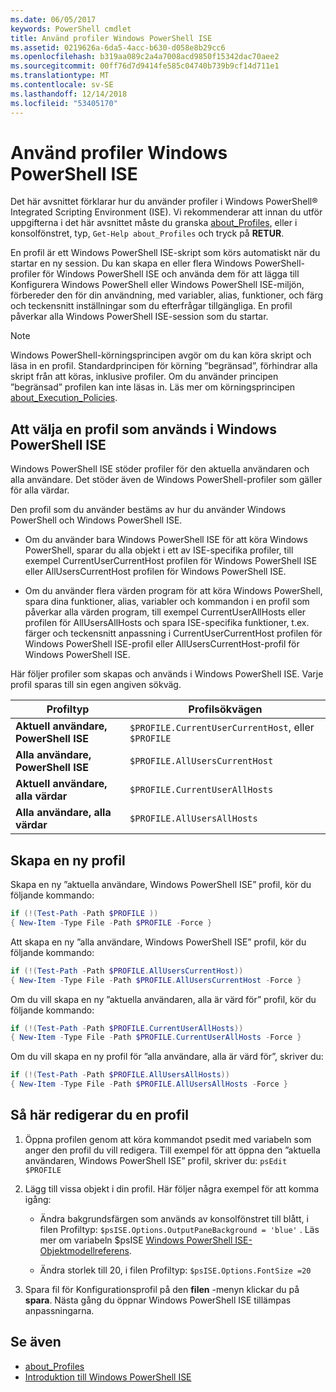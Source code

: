 ```yaml
---
ms.date: 06/05/2017
keywords: PowerShell cmdlet
title: Använd profiler Windows PowerShell ISE
ms.assetid: 0219626a-6da5-4acc-b630-d058e8b29cc6
ms.openlocfilehash: b319aa089c2a4a7008acd9850f15342dac70aee2
ms.sourcegitcommit: 00ff76d7d9414fe585c04740b739b9cf14d711e1
ms.translationtype: MT
ms.contentlocale: sv-SE
ms.lasthandoff: 12/14/2018
ms.locfileid: "53405170"
---
```

# <a name="how-to-use-profiles-in-windows-powershell-ise"></a>Använd profiler Windows PowerShell ISE

Det här avsnittet förklarar hur du använder profiler i Windows PowerShell® Integrated Scripting Environment (ISE). Vi rekommenderar att innan du utför uppgifterna i det här avsnittet måste du granska [about_Profiles](/powershell/module/microsoft.powershell.core/about/about_profiles), eller i konsolfönstret, typ, `Get-Help about_Profiles` och tryck på **RETUR**.

En profil är ett Windows PowerShell ISE-skript som körs automatiskt när du startar en ny session.  Du kan skapa en eller flera Windows PowerShell-profiler för Windows PowerShell ISE och använda dem för att lägga till Konfigurera Windows PowerShell eller Windows PowerShell ISE-miljön, förbereder den för din användning, med variabler, alias, funktioner, och färg och teckensnitt inställningar som du efterfrågar tillgängliga. En profil påverkar alla Windows PowerShell ISE-session som du startar.

> [!NOTE]
> Windows PowerShell-körningsprincipen avgör om du kan köra skript och läsa in en profil. Standardprincipen för körning ”begränsad”, förhindrar alla skript från att köras, inklusive profiler. Om du använder principen ”begränsad” profilen kan inte läsas in. Läs mer om körningsprincipen [about_Execution_Policies](/powershell/module/microsoft.powershell.core/about/about_execution_policies).

## <a name="selecting-a-profile-to-use-in-the-windows-powershell-ise"></a>Att välja en profil som används i Windows PowerShell ISE

Windows PowerShell ISE stöder profiler för den aktuella användaren och alla användare. Det stöder även de Windows PowerShell-profiler som gäller för alla värdar.

Den profil som du använder bestäms av hur du använder Windows PowerShell och Windows PowerShell ISE.

- Om du använder bara Windows PowerShell ISE för att köra Windows PowerShell, sparar du alla objekt i ett av ISE-specifika profiler, till exempel CurrentUserCurrentHost profilen för Windows PowerShell ISE eller AllUsersCurrentHost profilen för Windows PowerShell ISE.

- Om du använder flera värden program för att köra Windows PowerShell, spara dina funktioner, alias, variabler och kommandon i en profil som påverkar alla värden program, till exempel CurrentUserAllHosts eller profilen för AllUsersAllHosts och spara ISE-specifika funktioner, t.ex. färger och teckensnitt anpassning i CurrentUserCurrentHost profilen för Windows PowerShell ISE-profil eller AllUsersCurrentHost-profil för Windows PowerShell ISE.

Här följer profiler som skapas och används i Windows PowerShell ISE. Varje profil sparas till sin egen angiven sökväg.

| Profiltyp | Profilsökvägen |
| --- | --- |
| **Aktuell användare, PowerShell ISE**| `$PROFILE.CurrentUserCurrentHost`, eller `$PROFILE` |
| **Alla användare, PowerShell ISE**| `$PROFILE.AllUsersCurrentHost` |
| **Aktuell användare, alla värdar**| `$PROFILE.CurrentUserAllHosts` |
| **Alla användare, alla värdar** | `$PROFILE.AllUsersAllHosts` |

## <a name="to-create-a-new-profile"></a>Skapa en ny profil

Skapa en ny ”aktuella användare, Windows PowerShell ISE” profil, kör du följande kommando:

```powershell
if (!(Test-Path -Path $PROFILE ))
{ New-Item -Type File -Path $PROFILE -Force }
```

Att skapa en ny ”alla användare, Windows PowerShell ISE” profil, kör du följande kommando:

```powershell
if (!(Test-Path -Path $PROFILE.AllUsersCurrentHost))
{ New-Item -Type File -Path $PROFILE.AllUsersCurrentHost -Force }
```

Om du vill skapa en ny ”aktuella användaren, alla är värd för” profil, kör du följande kommando:

```powershell
if (!(Test-Path -Path $PROFILE.CurrentUserAllHosts))
{ New-Item -Type File -Path $PROFILE.CurrentUserAllHosts -Force }
```

Om du vill skapa en ny profil för ”alla användare, alla är värd för”, skriver du:

```powershell
if (!(Test-Path -Path $PROFILE.AllUsersAllHosts))
{ New-Item -Type File -Path $PROFILE.AllUsersAllHosts -Force }
```

## <a name="to-edit-a-profile"></a>Så här redigerar du en profil

1. Öppna profilen genom att köra kommandot psedit med variabeln som anger den profil du vill redigera. Till exempel för att öppna den ”aktuella användaren, Windows PowerShell ISE” profil, skriver du: `psEdit $PROFILE`

2. Lägg till vissa objekt i din profil. Här följer några exempel för att komma igång:

   - Ändra bakgrundsfärgen som används av konsolfönstret till blått, i filen Profiltyp: `$psISE.Options.OutputPaneBackground = 'blue'` . Läs mer om variabeln $psISE [Windows PowerShell ISE-Objektmodellreferens](object-model/The-ISE-Object-Model-Hierarchy.md).

   - Ändra storlek till 20, i filen Profiltyp: `$psISE.Options.FontSize =20`

3. Spara fil för Konfigurationsprofil på den **filen** -menyn klickar du på **spara**. Nästa gång du öppnar Windows PowerShell ISE tillämpas anpassningarna.

## <a name="see-also"></a>Se även

- [about_Profiles](/powershell/module/microsoft.powershell.core/about/about_profiles)
- [Introduktion till Windows PowerShell ISE](Introducing-the-Windows-PowerShell-ISE.md)